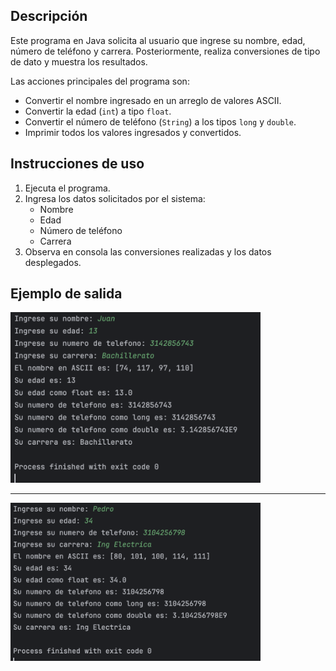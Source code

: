 ## Descripción
Este programa en Java solicita al usuario que ingrese su nombre, edad, número de teléfono y carrera. Posteriormente, realiza conversiones de tipo de dato y muestra los resultados.

Las acciones principales del programa son:
- Convertir el nombre ingresado en un arreglo de valores ASCII.
- Convertir la edad (`int`) a tipo `float`.
- Convertir el número de teléfono (`String`) a los tipos `long` y `double`.
- Imprimir todos los valores ingresados y convertidos.

## Instrucciones de uso
1. Ejecuta el programa.
2. Ingresa los datos solicitados por el sistema:
    - Nombre
    - Edad
    - Número de teléfono
    - Carrera
3. Observa en consola las conversiones realizadas y los datos desplegados.

## Ejemplo de salida
<img src="./assets/prueba_1.png" alt="Prueba de ejecucion 1" width="400"/>

<hr>

<img src="./assets/prueba_2.png" alt="Prueba de ejecucion 2" width="400"/>


